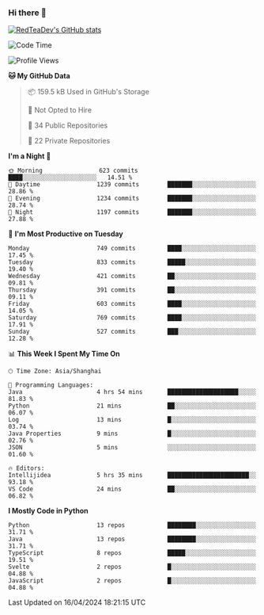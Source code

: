 ### Hi there 👋

<!--
**RedTeaDev/RedTeaDev** is a ✨ _special_ ✨ repository because its `README.md` (this file) appears on your GitHub profile.

Here are some ideas to get you started:

- 🔭 I’m currently working on ...
- 🌱 I’m currently learning ...
- 👯 I’m looking to collaborate on ...
- 🤔 I’m looking for help with ...
- 💬 Ask me about ...
- 📫 How to reach me: ...
- 😄 Pronouns: ...
- ⚡ Fun fact: ...
-->

<!--
[![wakatime](https://wakatime.com/badge/user/6b101ed0-04c0-4490-9283-eb61f2efff96.svg)](https://wakatime.com/@6b101ed0-04c0-4490-9283-eb61f2efff96)
!-->

[![RedTeaDev's GitHub stats](https://github-readme-stats.vercel.app/api?username=RedTeaDev)](https://github.com/anuraghazra/github-readme-stats)
<!--
[![willianrod's wakatime stats](https://github-readme-stats.vercel.app/api/wakatime?username=RedTeaDev)](https://github.com/anuraghazra/github-readme-stats)
!-->
<!--START_SECTION:waka-->
![Code Time](http://img.shields.io/badge/Code%20Time-2%2C146%20hrs%2020%20mins-blue)

![Profile Views](http://img.shields.io/badge/Profile%20Views-0-blue)

**🐱 My GitHub Data** 

> 📦 159.5 kB Used in GitHub's Storage 
 > 
> 🚫 Not Opted to Hire
 > 
> 📜 34 Public Repositories 
 > 
> 🔑 22 Private Repositories 
 > 
**I'm a Night 🦉** 

```text
🌞 Morning                623 commits         ████░░░░░░░░░░░░░░░░░░░░░   14.51 % 
🌆 Daytime                1239 commits        ███████░░░░░░░░░░░░░░░░░░   28.86 % 
🌃 Evening                1234 commits        ███████░░░░░░░░░░░░░░░░░░   28.74 % 
🌙 Night                  1197 commits        ███████░░░░░░░░░░░░░░░░░░   27.88 % 
```
📅 **I'm Most Productive on Tuesday** 

```text
Monday                   749 commits         ████░░░░░░░░░░░░░░░░░░░░░   17.45 % 
Tuesday                  833 commits         █████░░░░░░░░░░░░░░░░░░░░   19.40 % 
Wednesday                421 commits         ██░░░░░░░░░░░░░░░░░░░░░░░   09.81 % 
Thursday                 391 commits         ██░░░░░░░░░░░░░░░░░░░░░░░   09.11 % 
Friday                   603 commits         ████░░░░░░░░░░░░░░░░░░░░░   14.05 % 
Saturday                 769 commits         ████░░░░░░░░░░░░░░░░░░░░░   17.91 % 
Sunday                   527 commits         ███░░░░░░░░░░░░░░░░░░░░░░   12.28 % 
```


📊 **This Week I Spent My Time On** 

```text
🕑︎ Time Zone: Asia/Shanghai

💬 Programming Languages: 
Java                     4 hrs 54 mins       ████████████████████░░░░░   81.83 % 
Python                   21 mins             ██░░░░░░░░░░░░░░░░░░░░░░░   06.07 % 
Log                      13 mins             █░░░░░░░░░░░░░░░░░░░░░░░░   03.74 % 
Java Properties          9 mins              █░░░░░░░░░░░░░░░░░░░░░░░░   02.76 % 
JSON                     5 mins              ░░░░░░░░░░░░░░░░░░░░░░░░░   01.60 % 

🔥 Editors: 
Intellijidea             5 hrs 35 mins       ███████████████████████░░   93.18 % 
VS Code                  24 mins             ██░░░░░░░░░░░░░░░░░░░░░░░   06.82 % 
```

**I Mostly Code in Python** 

```text
Python                   13 repos            ████████░░░░░░░░░░░░░░░░░   31.71 % 
Java                     13 repos            ████████░░░░░░░░░░░░░░░░░   31.71 % 
TypeScript               8 repos             █████░░░░░░░░░░░░░░░░░░░░   19.51 % 
Svelte                   2 repos             █░░░░░░░░░░░░░░░░░░░░░░░░   04.88 % 
JavaScript               2 repos             █░░░░░░░░░░░░░░░░░░░░░░░░   04.88 % 
```




 Last Updated on 16/04/2024 18:21:15 UTC
<!--END_SECTION:waka-->


